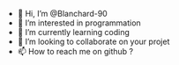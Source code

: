 - 👋 Hi, I’m @Blanchard-90
- 👀 I’m interested in programmation 
- 🌱 I’m currently learning coding 
- 💞️ I’m looking to collaborate on your projet 
- 📫 How to reach me on github ?

<!---
Blanchard-90/Blanchard-90 is a ✨ special ✨ repository because its `README.md` (this file) appears on your GitHub profile.
You can click the Preview link to take a look at your changes.
--->
